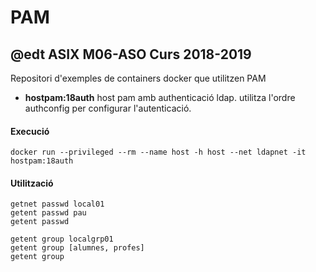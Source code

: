 # PAM
## @edt ASIX M06-ASO Curs 2018-2019

Repositori d'exemples de containers docker que utilitzen PAM

 * **hostpam:18auth** host pam amb authenticació ldap. utilitza l'ordre authconfig per
configurar l'autenticació.

#### Execució

```
docker run --privileged --rm --name host -h host --net ldapnet -it hostpam:18auth
```

#### Utilització

```
getnet passwd local01
getent passwd pau
getent passwd

getent group localgrp01
getent group [alumnes, profes]
getent group
```
